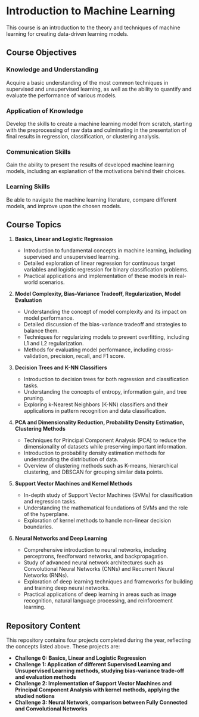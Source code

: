 # Introduction to Machine Learning

This course is an introduction to the theory and techniques of machine learning for creating data-driven learning models.

## Course Objectives

### Knowledge and Understanding
Acquire a basic understanding of the most common techniques in supervised and unsupervised learning, as well as the ability to quantify and evaluate the performance of various models.

### Application of Knowledge
Develop the skills to create a machine learning model from scratch, starting with the preprocessing of raw data and culminating in the presentation of final results in regression, classification, or clustering analysis.

### Communication Skills
Gain the ability to present the results of developed machine learning models, including an explanation of the motivations behind their choices.

### Learning Skills
Be able to navigate the machine learning literature, compare different models, and improve upon the chosen models.

## Course Topics

1. **Basics, Linear and Logistic Regression**
    - Introduction to fundamental concepts in machine learning, including supervised and unsupervised learning.
    - Detailed exploration of linear regression for continuous target variables and logistic regression for binary classification problems.
    - Practical applications and implementation of these models in real-world scenarios.

2. **Model Complexity, Bias-Variance Tradeoff, Regularization, Model Evaluation**
    - Understanding the concept of model complexity and its impact on model performance.
    - Detailed discussion of the bias-variance tradeoff and strategies to balance them.
    - Techniques for regularizing models to prevent overfitting, including L1 and L2 regularization.
    - Methods for evaluating model performance, including cross-validation, precision, recall, and F1 score.

3. **Decision Trees and K-NN Classifiers**
    - Introduction to decision trees for both regression and classification tasks.
    - Understanding the concepts of entropy, information gain, and tree pruning.
    - Exploring k-Nearest Neighbors (K-NN) classifiers and their applications in pattern recognition and data classification.

4. **PCA and Dimensionality Reduction, Probability Density Estimation, Clustering Methods**
    - Techniques for Principal Component Analysis (PCA) to reduce the dimensionality of datasets while preserving important information.
    - Introduction to probability density estimation methods for understanding the distribution of data.
    - Overview of clustering methods such as K-means, hierarchical clustering, and DBSCAN for grouping similar data points.

5. **Support Vector Machines and Kernel Methods**
    - In-depth study of Support Vector Machines (SVMs) for classification and regression tasks.
    - Understanding the mathematical foundations of SVMs and the role of the hyperplane.
    - Exploration of kernel methods to handle non-linear decision boundaries.

6. **Neural Networks and Deep Learning**
    - Comprehensive introduction to neural networks, including perceptrons, feedforward networks, and backpropagation.
    - Study of advanced neural network architectures such as Convolutional Neural Networks (CNNs) and Recurrent Neural Networks (RNNs).
    - Exploration of deep learning techniques and frameworks for building and training deep neural networks.
    - Practical applications of deep learning in areas such as image recognition, natural language processing, and reinforcement learning.

## Repository Content
This repository contains four projects completed during the year, reflecting the concepts listed above. These projects are:
- **Challenge 0: Basics, Linear and Logistic Regression**
- **Challenge 1: Application of different Supervised Learning and Unsupervised Learning methods, studying bias-variance trade-off and evaluation methods**
- **Challenge 2: Implementation of Support Vector Machines and Principal Component Analysis with kernel methods, applying the studied notions**
- **Challenge 3: Neural Network, comparison between Fully Connected and Convolutional Networks**
